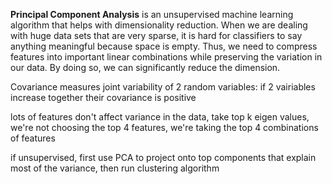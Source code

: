 **Principal Component Analysis** is an unsupervised machine learning algorithm that helps with dimensionality reduction. When we are dealing with huge data sets that are very sparse, it is hard for classifiers to say anything meaningful because space is empty. Thus, we need to compress features into important linear combinations while preserving the variation in our data. By doing so, we can significantly reduce the dimension.

Covariance measures joint variability of 2 random variables: if 2 vairiables increase together their covariance is positive

lots of features don't affect variance in the data, take top k eigen values, we're not choosing the top 4 features, we're taking the top 4 combinations of features

if unsupervised, first use PCA to project onto top components that explain most of the variance, then run clustering algorithm
